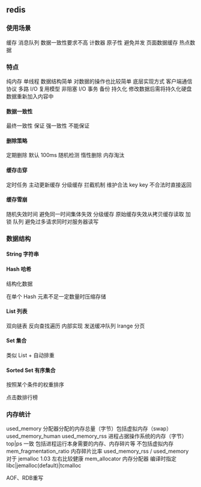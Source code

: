 ## redis

### 使用场景
缓存
消息队列 数据一致性要求不高
计数器 原子性 避免并发
页面数据缓存
热点数据

### 特点
纯内存
单线程
数据结构简单 对数据的操作也比较简单
底层实现方式 客户端通信协议
多路 I/O 复用模型 非阻塞 I/O
事务
备份
持久化
修改数据后需将持久化硬盘数据重新加入内容中

#### 数据一致性
最终一致性 保证
强一致性 不能保证
#### 删除策略
定期删除 默认 100ms 随机检测
惰性删除
内存淘汰

#### 缓存击穿
定时任务 主动更新缓存
分级缓存
拦截机制 维护合法 key key 不合法时直接返回

#### 缓存雪崩
随机失效时间 避免同一时间集体失效
分级缓存 原始缓存失效从拷贝缓存读取
加锁 队列 避免过多请求同时对服务器读写

### 数据结构
#### String 字符串
#### Hash 哈希
结构化数据

在单个 Hash 元素不足一定数量时压缩存储

#### List 列表
双向链表 反向查找遍历
内部实现 发送缓冲队列
lrange 分页

#### Set 集合
类似 List + 自动排重

#### Sorted Set 有序集合
按照某个条件的权重排序

点击数排行榜

### 内存统计
used_memory 分配器分配的内存总量（字节）包括虚拟内存（swap） used_memory_human
used_memory_rss 进程占据操作系统的内存（字节）top|ps 一致 包括进程运行本身需要的内存、内存碎片等 不包括虚拟内存
mem_fragmentation_ratio 内存碎片比率 used_memory_rss / used_memory 对于 jemalloc 1.03 左右比较健康
mem_allocator 内存分配器 编译时指定 libc|jemalloc(default)|tcmalloc



AOF、RDB重写